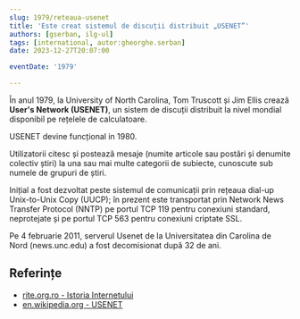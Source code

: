 ```yaml
---
slug: 1979/reteaua-usenet
title: 'Este creat sistemul de discuții distribuit „USENET”'
authors: [gserban, ilg-ul]
tags: [international, autor:gheorghe.serban]
date: 2023-12-27T20:07:00

eventDate: '1979'

---
```


În anul 1979, la University of North Carolina, Tom Truscott și Jim Ellis
crează **User's Network (USENET)**, un sistem de discuții distribuit
la nivel mondial disponibil pe rețelele de calculatoare.

<!-- truncate -->

USENET devine funcțional in 1980.

Utilizatorii citesc și postează mesaje (numite articole sau postări și
denumite colectiv știri) la una sau mai multe categorii de subiecte,
cunoscute sub numele de grupuri de știri.

Inițial a fost dezvoltat peste sistemul de comunicații prin rețeaua dial-up
Unix-to-Unix Copy (UUCP); în prezent este transportat prin Network
News Transfer Protocol (NNTP) pe portul TCP 119 pentru conexiuni
standard, neprotejate și pe portul TCP 563 pentru conexiuni criptate SSL.

Pe 4 februarie 2011, serverul Usenet de la Universitatea din Carolina de Nord
(news.unc.edu) a fost decomisionat după 32 de ani.

## Referințe

- [rite.org.ro - Istoria Internetului](https://rite.org.ro/istoria-internetului/)
- [en.wikipedia.org - USENET](https://en.wikipedia.org/wiki/Usenet)
